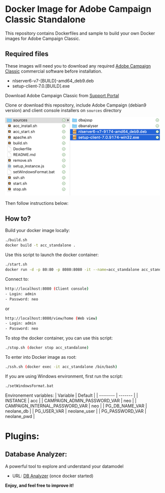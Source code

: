 # Docker Image for Adobe Campaign Classic Standalone
This repository contains Dockerfiles and sample to build your own Docker images for Adobe Campaign Classic.

## Required files
These images will need you to download any required [Adobe Campaign Classic](https://www.adobe.com/marketing/campaign.html) commercial software before installation.
 - nlserver6-v7-[BUILD]-amd64_deb9.deb
 - setup-client-7.0.[BUILD].exe

Download Adobe Campaign Classic from [Support Portal](https://support.neolane.net/webApp/extranetLogin)

Clone or download this repository, include Adobe Campaign (debian9 version) and client console installers on `sources` directory

![sources](/images/sources.png)

Then follow instructions below:

## How to?
Build your docker image locally: 
```sh
./build.sh 
docker build -t acc_standalone .
```
Use this script to launch the docker container:
```sh
./start.sh 
docker run -d -p 80:80 -p 8080:8080 -it --name=acc_standalone acc_standalone:latest
```

Connect to:
```sh
http://localhost:8080 (Client console)
- Login: admin
- Password: neo
```
or
```sh
http://localhost:8080/view/home (Web view)
- Login: admin
- Password: neo
```

To stop the docker container, you can use this script:
```sh
./stop.sh (docker stop acc_standalone)
```
To enter into Docker image as root:
```sh	
./ssh.sh (docker exec -it acc_standalone /bin/bash)
```
If you are using Windows environment, first run the script:
```sh
./setWindowsFormat.bat
```
Environement variables:
| Variable | Default |
| -------- | ------- |
| INSTANCE | acc |
| CAMPAIGN_ADMIN_PASSWORD_VAR | neo |
| CAMPAIGN_INTERNAL_PASSWORD_VAR | neo |
| PG_DB_NAME_VAR | neolane_db |
| PG_USER_VAR | neolane_user |
| PG_PASSWORD_VAR | neolane_pwd |


# Plugins:
## Database Analyzer: 
A powerful tool to explore and understand your datamodel

- URL: [DB Analyzer](http://localhost:8080/nl/dbanalyser/index.html?baseurl=http%3A%2F%2Flocalhost:8080&columnsdepth=10&preset=custom&loglevel=0&maxtoload=10&analyzedepth=30&nocache=false#) (once docker started)

**Enjoy, and feel free to improve it!**
